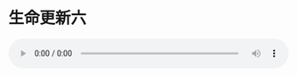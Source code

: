 # 生命更新六

<audio style="width: 100%;" preload="false" controls controlslist="nodownload"><source src="//cdn.simai.ml/audio/mp3/old/18900.mp3" type="audio/mpeg">Your browser does not support the audio element.</audio>


